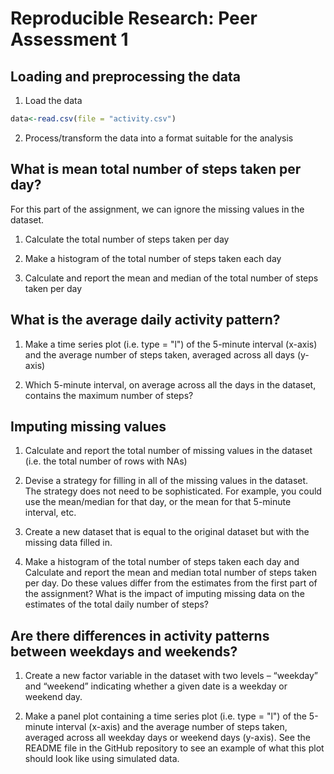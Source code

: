 # Reproducible Research: Peer Assessment 1


## Loading and preprocessing the data

1. Load the data


```r
data<-read.csv(file = "activity.csv")
```

2. Process/transform the data into a format suitable for the analysis

## What is mean total number of steps taken per day?

For this part of the assignment, we can ignore the missing values in the dataset.

1. Calculate the total number of steps taken per day

2. Make a histogram of the total number of steps taken each day

3. Calculate and report the mean and median of the total number of steps taken per day


## What is the average daily activity pattern?

1. Make a time series plot (i.e. type = "l") of the 5-minute interval (x-axis) and the average number of steps taken, averaged across all days (y-axis)

2. Which 5-minute interval, on average across all the days in the dataset, contains the maximum number of steps?

## Imputing missing values

1. Calculate and report the total number of missing values in the dataset (i.e. the total number of rows with NAs)

2. Devise a strategy for filling in all of the missing values in the dataset. The strategy does not need to be sophisticated. For example, you could use the mean/median for that day, or the mean for that 5-minute interval, etc.

3. Create a new dataset that is equal to the original dataset but with the missing data filled in.

4. Make a histogram of the total number of steps taken each day and Calculate and report the mean and median total number of steps taken per day. Do these values differ from the estimates from the first part of the assignment? What is the impact of imputing missing data on the estimates of the total daily number of steps?

## Are there differences in activity patterns between weekdays and weekends?

1. Create a new factor variable in the dataset with two levels – “weekday” and “weekend” indicating whether a given date is a weekday or weekend day.

2. Make a panel plot containing a time series plot (i.e. type = "l") of the 5-minute interval (x-axis) and the average number of steps taken, averaged across all weekday days or weekend days (y-axis). See the README file in the GitHub repository to see an example of what this plot should look like using simulated data.
